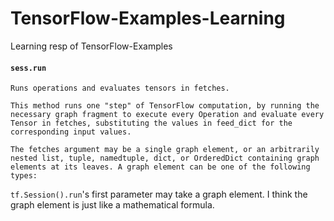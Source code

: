# TensorFlow-Examples-Learning
Learning resp of TensorFlow-Examples

#### `sess.run`
```
Runs operations and evaluates tensors in fetches.

This method runs one "step" of TensorFlow computation, by running the necessary graph fragment to execute every Operation and evaluate every Tensor in fetches, substituting the values in feed_dict for the corresponding input values.

The fetches argument may be a single graph element, or an arbitrarily nested list, tuple, namedtuple, dict, or OrderedDict containing graph elements at its leaves. A graph element can be one of the following types:
```

`tf.Session().run`'s first parameter may take a graph element. I think the graph element is just like a mathematical formula.